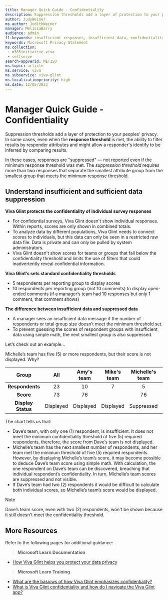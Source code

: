 ```yaml
---
title: Manager Quick Guide - Confidentiality
description: Suppression thresholds add a layer of protection to your peoples' privacy. Learn about data suppression and insufficient data suppression.
author: JudyWeiner
ms.author: JudithWeiner
manager: MelissaBarry
audience: admin
f1.keywords: insufficient responses, insufficient data, confidentiality
keywords: Microsoft Privacy Statement 
ms.collection: 
 - m365initiative-viva
 - selfserve
search-appverid: MET150
ms.topic: article
ms.service: viva
ms.subservice: viva-glint
ms.localizationpriority: high
ms.date: 12/05/2023
---
```


# Manager Quick Guide - Confidentiality
Suppression thresholds add a layer of protection to your peoples' privacy. In some cases, even when the **response threshold** is met, the ability to filter results by responder attributes and might allow a responder's identify to be inferred by comparing results. 

In these cases, responses are "suppressed" — not reported even if the minimum response threshold was met. The *suppression threshold* requires more than two responses that separate the smallest attribute group from the smallest group that meets the minimum response threshold.

## Understand insufficient and sufficient data suppression
**Viva Glint protects the confidentiality of individual survey responses** 

- For confidential surveys, Viva Glint doesn't show individual responses. Within reports, scores are only shown in combined totals. 
- To analyze data by different populations, Viva Glint needs to connect scores to individuals, but this data can only be seen in a restricted raw data file. Data is private and can only be pulled by system administrators. 
- Viva Glint doesn't show scores for teams or groups that fall below the confidentiality threshold and limits the use of filters that could inadvertently reveal confidential information. 

**Viva Glint’s sets standard confidentiality thresholds** 
- 5 respondents per reporting group to display scores 
- 10 respondents per reporting group (not 10 comments) to display open- ended comments (if a manager’s team had 10 responses but only 1 comment, that comment shows) 

**The difference between insufficient data and suppressed data** 
- A manager sees an insufficient data message if the number of respondents or total group size doesn’t meet the minimum threshold set. 
- To prevent guessing the scores of respondent groups with insufficient data using simple math, the next smallest group is also suppressed.  

 Let’s check out an example... 

Michelle’s team has five (5) or more respondents, but their score is not displayed. Why?

|**Group**|**All**|**Amy's team**|**Mike's team**|**Michelle's team**|**Dave's team**|
|:-------:|:-----:|:------------:|:-------------:|:-----------------:|:-------------:|
|**Respondents**|23|10|7|5|1|
|**Score**|73|76||76|~~76~~|?|
|**Display Status**|Displayed|Displayed|Displayed|Suppressed|Insufficient|

The chart tells us that:
- Dave’s team, with only one (1) respondent, is insufficient. It does not meet the minimum confidentiality threshold of five (5) required respondents, therefore, the score from Dave’s team is not displayed. 
- Michelle’s team has the next smallest number of respondents, and her team met the minimum threshold of five (5) required respondents. However, by displaying Michelle’s team’s score, it may become possible to deduce Dave’s team score using simple math. With calculation, the one respondent on Dave’s team can be discovered, breaching that individual respondent’s confidentiality. In turn, Michelle’s team scores are suppressed and not visible. 
- If Dave’s team had two (2) respondents it would be difficult to calculate both individual scores, so Michelle’s team’s score would be displayed. 
> [!NOTE]
> Dave’s team score, even with two (2) respondents, won't be shown because it still doesn't meet the confidentiality threshold. 

## More Resources
Refer to the following pages for additional guidance:
>**Microsoft Learn Documentation** 
- [How Viva Glint helps you protect your data privacy](https://learn.microsoft.com/en-us/viva/glint/setup/viva-glint-survey-privacy)
>**Microsoft Learn Training**
- [What are the basicws of how Viva Glint emphasizes confidentiality?](https://learn.microsoft.com/en-us/training/modules/viva-glint-learn-how-setup-viva-glint/4-what-basics-viva-glint-emphasizes-confidentiality?ns-enrollment-type=learningpath&ns-enrollment-id=learn.viva-glint-program-design-setup)
- [What is Viva Glint confidentiality and how do I navigate the Viva Glint app?](https://learn.microsoft.com/en-us/training/modules/viva-glint-navigate-share-viva-glint-results/1-describe-confidentiality-navigate-viva-glint)




